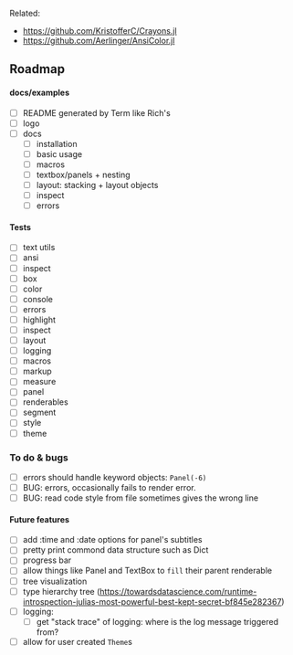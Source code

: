 
Related:
- https://github.com/KristofferC/Crayons.jl
- https://github.com/Aerlinger/AnsiColor.jl



## Roadmap

#### docs/examples
- [ ] README generated by Term like Rich's
- [ ] logo
- [ ] docs
  - [ ] installation
  - [ ] basic usage
  - [ ] macros
  - [ ] textbox/panels + nesting
  - [ ] layout: stacking + layout objects
  - [ ] inspect
  - [ ] errors

#### Tests
- [ ] text utils
- [ ] ansi
- [ ] inspect
- [ ] box
- [ ] color
- [ ] console
- [ ] errors
- [ ] highlight
- [ ] inspect
- [ ] layout
- [ ] logging
- [ ] macros
- [ ] markup
- [ ] measure
- [ ] panel
- [ ] renderables
- [ ] segment
- [ ] style
- [ ] theme

### To do & bugs
- [ ] errors should handle keyword objects: `Panel(-6)`
- [ ] BUG: errors, occasionally fails to render error.
- [ ] BUG: read code style from file sometimes gives the wrong line

#### Future features
- [ ] add :time and :date options for panel's subtitles
- [ ] pretty print commond data structure such as Dict
- [ ] progress bar
- [ ] allow things like Panel and TextBox to `fill` their parent renderable
- [ ] tree visualization
- [ ] type hierarchy tree (https://towardsdatascience.com/runtime-introspection-julias-most-powerful-best-kept-secret-bf845e282367)
- [ ] logging:
  - [ ] get "stack trace" of logging: where is the log message triggered from?
- [ ] allow for user created `Theme`s